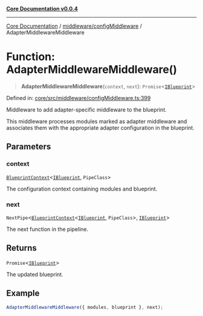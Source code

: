 [**Core Documentation v0.0.4**](../../../README.md)

***

[Core Documentation](../../../modules.md) / [middleware/configMiddleware](../README.md) / AdapterMiddlewareMiddleware

# Function: AdapterMiddlewareMiddleware()

> **AdapterMiddlewareMiddleware**(`context`, `next`): `Promise`\<[`IBlueprint`](../../../declarations/type-aliases/IBlueprint.md)\>

Defined in: [core/src/middleware/configMiddleware.ts:399](https://github.com/stonemjs/core/blob/4b1b931e44a5db2600109fa7ae2a8b532ed77730/src/middleware/configMiddleware.ts#L399)

Middleware to add adapter-specific middleware to the blueprint.

This middleware processes modules marked as adapter middleware and associates them with the
appropriate adapter configuration in the blueprint.

## Parameters

### context

[`BlueprintContext`](../../../declarations/interfaces/BlueprintContext.md)\<[`IBlueprint`](../../../declarations/type-aliases/IBlueprint.md), `PipeClass`\>

The configuration context containing modules and blueprint.

### next

`NextPipe`\<[`BlueprintContext`](../../../declarations/interfaces/BlueprintContext.md)\<[`IBlueprint`](../../../declarations/type-aliases/IBlueprint.md), `PipeClass`\>, [`IBlueprint`](../../../declarations/type-aliases/IBlueprint.md)\>

The next function in the pipeline.

## Returns

`Promise`\<[`IBlueprint`](../../../declarations/type-aliases/IBlueprint.md)\>

The updated blueprint.

## Example

```typescript
AdapterMiddlewareMiddleware({ modules, blueprint }, next);
```
